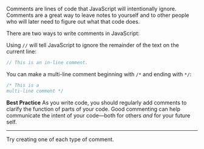 Comments are lines of code that JavaScript will intentionally ignore. Comments are a great way to leave notes to yourself and to other people who will later need to figure out what that code does.

There are two ways to write comments in JavaScript:

Using `//` will tell JavaScript to ignore the remainder of the text on the current line:

```js
// This is an in-line comment.
```

You can make a multi-line comment beginning with `/*` and ending with `*/`:

```js
/* This is a
multi-line comment */
```

**Best Practice**
As you write code, you should regularly add comments to clarify the function of parts of your code. Good commenting can help communicate the intent of your code—both for others *and* for your future self.

------

Try creating one of each type of comment.